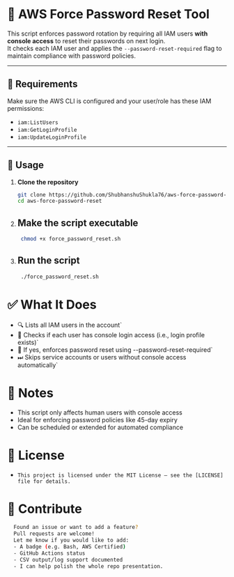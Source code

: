 # 🔐 AWS Force Password Reset Tool

This script enforces password rotation by requiring all IAM users **with console access** to reset their passwords on next login.  
It checks each IAM user and applies the `--password-reset-required` flag to maintain compliance with password policies.

---

## 🔧 Requirements

Make sure the AWS CLI is configured and your user/role has these IAM permissions:

- `iam:ListUsers`
- `iam:GetLoginProfile`
- `iam:UpdateLoginProfile`

---

## 🚀 Usage

1. **Clone the repository**
   ```bash
   git clone https://github.com/ShubhanshuShukla76/aws-force-password-reset.git
   cd aws-force-password-reset


2. ## Make the script executable
   ```bash
    chmod +x force_password_reset.sh

3. ## Run the script
   ```bash
    ./force_password_reset.sh

# **✅ What It Does**
* 🔍 Lists all IAM users in the account`
* 👤 Checks if each user has console login access (i.e., login profile exists)`
* 🔁 If yes, enforces password reset using --password-reset-required`
* ⏭ Skips service accounts or users without console access automatically`

# **📌 Notes**
* This script only affects human users with console access
* Ideal for enforcing password policies like 45-day expiry
* Can be scheduled or extended for automated compliance

# **📄 License**
- `This project is licensed under the MIT License — see the [LICENSE] file for details.`


# **🤝 Contribute**
```bash
  Found an issue or want to add a feature?
  Pull requests are welcome!
  Let me know if you would like to add:
  - A badge (e.g. Bash, AWS Certified)
  - GitHub Actions status
  - CSV output/log support documented
  - I can help polish the whole repo presentation.


